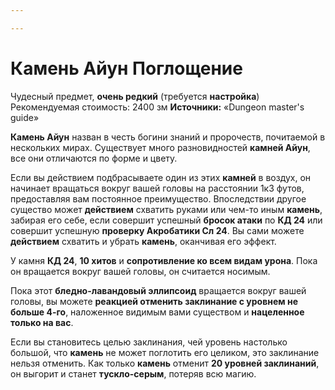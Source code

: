 ```yaml
---

---
```

# Камень Айун Поглощение

Чудесный предмет, **очень редкий** (требуется **настройка**)
Рекомендуемая стоимость: 2400 зм
**Источники:** «Dungeon master's guide»

**Камень Айун** назван в честь богини знаний и пророчеств, почитаемой в нескольких мирах. Существует много разновидностей **камней Айун**, все они отличаются по форме и цвету.

Если вы действием подбрасываете один из этих **камней** в воздух, он начинает вращаться вокруг вашей головы на расстоянии 1к3 футов, предоставляя вам постоянное преимущество. Впоследствии другое существо может **действием** схватить руками или чем-то иным **камень**, забирая его себе, если совершит успешный **бросок атаки** по **КД 24** или совершит успешную **проверку Акробатики Сл 24**. Вы сами можете **действием** схватить и убрать **камень**, оканчивая его эффект.

У камня **КД 24**, **10 хитов** и **сопротивление ко всем видам урона**. Пока он вращается вокруг вашей головы, он считается носимым.

Пока этот **бледно-лавандовый эллипсоид** вращается вокруг вашей головы, вы можете **реакцией отменить заклинание с уровнем не больше 4-го**, наложенное видимым вами существом и **нацеленное только на вас**.

Если вы становитесь целью заклинания, чей уровень настолько большой, что **камень** не может поглотить его целиком, это заклинание нельзя отменить. Как только **камень** отменит **20 уровней заклинаний**, он выгорит и станет **тускло-серым**, потеряв всю магию.